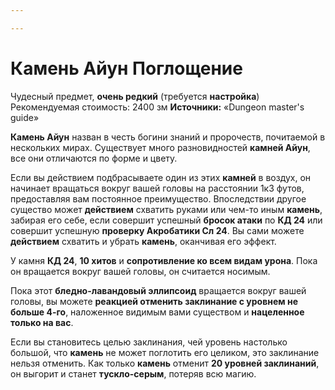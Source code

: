 ```yaml
---

---
```

# Камень Айун Поглощение

Чудесный предмет, **очень редкий** (требуется **настройка**)
Рекомендуемая стоимость: 2400 зм
**Источники:** «Dungeon master's guide»

**Камень Айун** назван в честь богини знаний и пророчеств, почитаемой в нескольких мирах. Существует много разновидностей **камней Айун**, все они отличаются по форме и цвету.

Если вы действием подбрасываете один из этих **камней** в воздух, он начинает вращаться вокруг вашей головы на расстоянии 1к3 футов, предоставляя вам постоянное преимущество. Впоследствии другое существо может **действием** схватить руками или чем-то иным **камень**, забирая его себе, если совершит успешный **бросок атаки** по **КД 24** или совершит успешную **проверку Акробатики Сл 24**. Вы сами можете **действием** схватить и убрать **камень**, оканчивая его эффект.

У камня **КД 24**, **10 хитов** и **сопротивление ко всем видам урона**. Пока он вращается вокруг вашей головы, он считается носимым.

Пока этот **бледно-лавандовый эллипсоид** вращается вокруг вашей головы, вы можете **реакцией отменить заклинание с уровнем не больше 4-го**, наложенное видимым вами существом и **нацеленное только на вас**.

Если вы становитесь целью заклинания, чей уровень настолько большой, что **камень** не может поглотить его целиком, это заклинание нельзя отменить. Как только **камень** отменит **20 уровней заклинаний**, он выгорит и станет **тускло-серым**, потеряв всю магию.